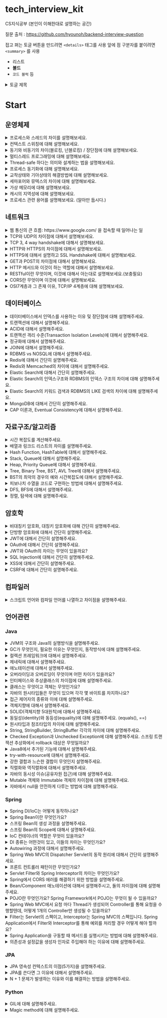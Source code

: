 # tech_interview_kit
CS지식공부 (본인이 이해한대로 설명하는 공간)

질문 출처 : https://github.com/hyounoh/backend-interview-question

접고 펴는 토글 버튼을 만드려면 `<details>` 태그를 사용
앞에 점 구분자를 붙이려면 `<summary>`  를 사용 
  - 리스트
  - **볼드**
  - `코드 블럭` 등


<details>
  <summary>토글 제목</summary>

  내용은 여기에 적습니다.  
  줄바꿈도 되고, 마크다운 문법도 적용됩니다.

  - 리스트
  - **볼드**
  - `코드 블럭` 등

</details>



# Start

## 운영체제

<details>
<summary>프로세스와 스레드의 차이를 설명해보세요.</summary>
  프로세스는 우선 하나의 프로그램이 실행되는 그 순간 스케줄러로 인해 우선순위가 정해지고 그로인해 CPU에 할당받게되는데 그걸 우리는 프로세스(실행된 프로그램)라고 함. 
  그런데 스레드는 프로세스 내부에 있는 하나의 집단이라고 생각하면 되는데 프로세스로인해 처리해야할 데이터들은 전부 하나의 프로세스의 메모리를 공유하고있는 스레드들이 처리한다.
  그래서 프로세스는 하나의 작업 공간이라 생각하면되고, 스레드는 그 작업공간 안에서 공장라인에서 작업하는 작업자라고 생각하면 된다.
</details>

<details>
<summary>컨텍스트 스위칭에 대해 설명해보세요.</summary>
</details>

<details>
<summary>동기와 비동기의 차이(블로킹, 넌블로킹) / 장단점에 대해 설명해보세요.</summary>
</details>

<details>
<summary>멀티스레드 프로그래밍에 대해 설명해보세요.</summary>
</details>

<details>
<summary>Thread-safe 하다는 의미와 설계하는 법을 설명해보세요.</summary>
</details>

<details>
<summary>프로세스 동기화에 대해 설명해보세요.</summary>
</details>

<details>
<summary>교착상태와 기아상태의 해결방법에 대해 설명해보세요.</summary>
</details>

<details>
<summary>세마포어와 뮤텍스의 차이에 대해 설명해보세요.</summary>
</details>

<details>
<summary>가상 메모리에 대해 설명해보세요.</summary>
</details>

<details>
<summary>캐시의 지역성에 대해 설명해보세요.</summary>
</details>

<details>
<summary>프로세스 관련 용어를 설명해보세요. (알아만 둡시다.)</summary>
</details>

## 네트워크

<details>
<summary>웹 통신의 큰 흐름: https://www.google.com/ 을 접속할 때 일어나는 일</summary>

</details>

<details>
<summary>TCP와 UDP의 차이점에 대해서 설명해보세요.</summary>

</details>

<details>
<summary>TCP 3, 4 way handshake에 대해서 설명해보세요.</summary>

</details>

<details>
<summary>HTTP와 HTTPS의 차이점에 대해서 설명해보세요.</summary>

</details>

<details>
<summary>HTTPS에 대해서 설명하고 SSL Handshake에 대해서 설명해보세요.</summary>

</details>

<details>
<summary>GET과 POST의 차이점에 대해서 설명해보세요.</summary>

</details>

<details>
<summary>HTTP 메서드와 이것이 하는 역할에 대해서 설명해보세요.</summary>

</details>

<details>
<summary>RESTful이란 무엇이며, 이것에 대해서 아는대로 설명해보세요.(보충필요)</summary>

</details>

<details>
<summary>CORS란 무엇이며 이것에 대해서 설명해보세요.</summary>

</details>

<details>
<summary>OSI7계층과 그 존재 이유, TCP/IP 4계층에 대해 설명해보세요.</summary>

</details>

## 데이터베이스

<details>
<summary>데이터베이스에서 인덱스를 사용하는 이유 및 장단점에 대해 설명해주세요.</summary>
</details>

<details>
<summary>트랜잭션에 대해서 설명해주세요.</summary>
</details>

<details>
<summary>ACID에 대해서 설명해주세요.</summary>
</details>

<details>
<summary>트랜잭션 격리 수준(Transaction Isolation Levels)에 대해서 설명해주세요.</summary>
</details>

<details>
<summary>정규화에 대해서 설명해주세요.</summary>
</details>

<details>
<summary>JOIN에 대해서 설명해주세요.</summary>
</details>

<details>
<summary>RDBMS vs NOSQL에 대해서 설명해주세요.</summary>
</details>

<details>
<summary>Redis에 대해서 간단히 설명해주세요.</summary>
</details>

<details>
<summary>Redis와 Memcached의 차이에 대해서 설명해주세요.</summary>
</details>

<details>
<summary>Elastic Search에 대해서 간단히 설명해주세요.</summary>
</details>

<details>
<summary>Elastic Search의 인덱스구조와 RDBMS의 인덱스 구조의 차이에 대해 설명해주세요.</summary>
</details>

<details>
<summary>Elastic Search의 키워드 검색과 RDBMS의 LIKE 검색의 차이에 대해 설명해주세요.</summary>
</details>

<details>
<summary>MongoDB에 대해서 간단히 설명해주세요.</summary>
</details>

<details>
<summary>CAP 이론과, Eventual Consistency에 대해서 설명해주세요.</summary>
</details>

## 자료구조/알고리즘

<details>
<summary>시간 복잡도를 계산해주세요.</summary>
</details>

<details>
<summary>배열과 링크드 리스트의 차이를 설명해주세요.</summary>
</details>

<details>
<summary>Hash Function, HashTable에 대해서 설명해주세요.</summary>
</details>

<details>
<summary>Stack, Queue에 대해서 설명해주세요.</summary>
</details>

<details>
<summary>Heap, Priority Queue에 대해서 설명해주세요.</summary>
</details>

<details>
<summary>Tree, Binary Tree, BST, AVL Tree에 대해서 설명해주세요.</summary>
</details>

<details>
<summary>BST의 최악의 경우의 예와 시간복잡도에 대해서 설명해주세요.</summary>
</details>

<details>
<summary>피보나치 수열을 코드로 구현하는 방법에 대해서 설명해주세요.</summary>
</details>

<details>
<summary>DFS, BFS에 대해서 설명해주세요.</summary>
</details>

<details>
<summary>정렬, 탐색에 대해 설명해주세요.</summary>
</details>

## 암호학

<details>
<summary>비대칭키 암호화, 대칭키 암호화에 대해 간단히 설명해주세요.</summary>
</details>

<details>
<summary>단방향 암호화에 대해서 간단히 설명해주세요.</summary>
</details>

<details>
<summary>JWT에 대해서 간단히 설명해주세요.</summary>
</details>

<details>
<summary>OAuth에 대해서 간단히 설명해주세요.</summary>
</details>

<details>
<summary>JWT와 OAuth의 차이는 무엇이 있을까요?</summary>
</details>

<details>
<summary>SQL Injection에 대해서 간단히 설명해주세요.</summary>
</details>

<details>
<summary>XSS에 대해서 간단히 설명해주세요.</summary>
</details>

<details>
<summary>CSRF에 대해서 간단히 설명해주세요.</summary>
</details>

## 컴파일러

<details>
<summary>스크립트 언어와 컴파일 언어를 나열하고 차이점을 설명해주세요.</summary>
</details>

## 언어관련

### Java

<details>
<summary>JVM의 구조와 Java의 실행방식을 설명해주세요.</summary>
</details>

<details>
<summary>GC가 무엇인지, 필요한 이유는 무엇인지, 동작방식에 대해 설명해주세요.</summary>
</details>

<details>
<summary>컬렉션 프레임워크에 대해서 설명해주세요.</summary>
</details>

<details>
<summary>제네릭에 대해서 설명해주세요.</summary>
</details>

<details>
<summary>애노테이션에 대해서 설명해주세요.</summary>
</details>

<details>
<summary>오버라이딩과 오버로딩이 무엇이며 어떤 차이가 있을까요?</summary>
</details>

<details>
<summary>인터페이스와 추상클래스의 차이점에 대해 설명해주세요.</summary>
</details>

<details>
<summary>클래스는 무엇이고 객체는 무엇인가요?</summary>
</details>

<details>
<summary>자바의 원시타입들은 무엇이 있으며 각각 몇 바이트를 차지하나요?</summary>
</details>

<details>
<summary>접근 제어자의 종류와 이에 대해 설명해주세요.</summary>
</details>

<details>
<summary>객체지향에 대해서 설명해주세요.</summary>
</details>

<details>
<summary>SOLID(객체지향 5대원칙)에 대해서 설명해주세요.</summary>
</details>

<details>
<summary>동일성(identity)와 동등성(equality)에 대해 설명해주세요. (equals(), ==)</summary>
</details>

<details>
<summary>원시타입과 참조타입의 차이에 대해 설명해주세요.</summary>
</details>

<details>
<summary>String, StringBuilder, StringBuffer 각각의 차이에 대해 설명해주세요.</summary>
</details>

<details>
<summary>Checked Exception과 Unchecked Exception에 대해 설명해주세요. 스프링 트랜잭션 추상화에서 rollback 대상은 무엇일까요?</summary>
</details>

<details>
<summary>Java8에서 추가된 기능에 대해서 설명해주세요.</summary>
</details>

<details>
<summary>try-with-resource에 대해서 설명해주세요.</summary>
</details>

<details>
<summary>강한 결합과 느슨한 결합이 무엇인지 설명해주세요.</summary>
</details>

<details>
<summary>직렬화와 역직렬화에 대해서 설명해주세요.</summary>
</details>

<details>
<summary>자바의 동시성 이슈(공유자원 접근)에 대해 설명해주세요.</summary>
</details>

<details>
<summary>Mutable 객체와 Immutable 객체의 차이점에 대해 설명해주세요.</summary>
</details>

<details>
<summary>자바에서 null을 안전하게 다루는 방법에 대해 설명해주세요.</summary>
</details>

### Spring

<details>
<summary>Spring DI/IoC는 어떻게 동작하나요?</summary>
</details>

<details>
<summary>Spring Bean이란 무엇인가요?</summary>
</details>

<details>
<summary>스프링 Bean의 생성 과정을 설명해주세요.</summary>
</details>

<details>
<summary>스프링 Bean의 Scope에 대해서 설명해주세요.</summary>
</details>

<details>
<summary>IoC 컨테이너의 역할은 무엇이 있을까요?</summary>
</details>

<details>
<summary>DI 종류는 어떤것이 있고, 이들의 차이는 무엇인가요?</summary>
</details>

<details>
<summary>Autowiring 과정에 대해서 설명해주세요.</summary>
</details>

<details>
<summary>Spring Web MVC의 Dispatcher Servlet의 동작 원리에 대해서 간단히 설명해주세요.</summary>
</details>

<details>
<summary>프론트 컨트롤러 패턴이란 무엇인가요?</summary>
</details>

<details>
<summary>Servlet Filter와 Spring Interceptor의 차이는 무엇인가요?</summary>
</details>

<details>
<summary>Spring에서 CORS 에러를 해결하기 위한 방법을 설명해주세요.</summary>
</details>

<details>
<summary>Bean/Component 애노테이션에 대해서 설명해주시고, 둘의 차이점에 대해 설명해주세요.</summary>
</details>

<details>
<summary>POJO란 무엇인가요? Spring Framework에서 POJO는 무엇이 될 수 있을까요?</summary>
</details>

<details>
<summary>Spring Web MVC에서 요청 마다 Thread가 생성되어 Controller를 통해 요청을 수행할텐데, 어떻게 1개의 Controller만 생성될 수 있을까요?</summary>
</details>

<details>
<summary>Filter는 Servlet의 스펙이고, Interceptor는 Spring MVC의 스펙입니다. Spring Application에서 Filter와 Interceptor를 통해 예외를 처리할 경우 어떻게 해야 할까요?</summary>
</details>

<details>
<summary>Spring Application을 구동할 때 메서드를 실행시키는 방법에 대해 설명해주세요.</summary>
</details>

<details>
<summary>의존성과 설정값을 생성자 인자로 주입해야 하는 이유에 대해 설명해주세요.</summary>
</details>

### JPA

<details>
<summary>JPA 영속성 컨텍스트의 이점(5가지)을 설명해주세요.</summary>
</details>

<details>
<summary>JPA를 쓴다면 그 이유에 대해서 설명해주세요.</summary>
</details>

<details>
<summary>N + 1 문제가 발생하는 이유와 이를 해결하는 방법을 설명해주세요.</summary>
</details>

### Python

<details>
<summary>GIL에 대해 설명해주세요.</summary>
</details>

<details>
<summary>Magic method에 대해 설명해주세요.</summary>
</details>


